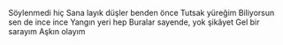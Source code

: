 Söylenmedi hiç
Sana layık düşler benden önce
Tutsak yüreğim
Biliyorsun sen de ince ince
Yangın yeri hep
Buralar sayende, yok şikâyet
Gel bir sarayım
Aşkın olayım
